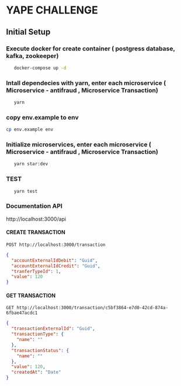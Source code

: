# YAPE CHALLENGE

## Initial Setup 

### Execute docker for create container ( postgress database, kafka, zookeeper)

```sh
   docker-compose up -d
 ```
### Intall dependecies with yarn, enter each microservice ( Microservice - antifraud , Microservice Transaction)

```sh
   yarn
 ```

### copy env.example to env 

```sh
cp env.example env
```

### Initialize microservices, enter each microservice ( Microservice - antifraud , Microservice Transaction)

```sh
   yarn star:dev
 ```

### TEST 

```sh
   yarn test
 ```

### Documentation API 

http://localhost:3000/api

#### CREATE TRANSACTION 

```
POST http://localhost:3000/transaction
```

```json
{
  "accountExternalIdDebit": "Guid",
  "accountExternalIdCredit": "Guid",
  "tranferTypeId": 1,
  "value": 120
}
```

#### GET TRANSACTION 
```
GET http://localhost:3000/transaction/c5bf3864-e7d0-42cd-874a-6fbae47acdc1
```

```json
{
  "transactionExternalId": "Guid",
  "transactionType": {
    "name": ""
  },
  "transactionStatus": {
    "name": ""
  },
  "value": 120,
  "createdAt": "Date"
}
```
